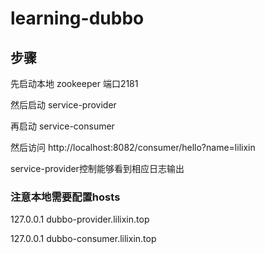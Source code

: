 # learning-dubbo

## 步骤
先启动本地 zookeeper  端口2181

然后启动 service-provider

再启动 service-consumer

然后访问 http://localhost:8082/consumer/hello?name=lilixin

service-provider控制能够看到相应日志输出

### 注意本地需要配置hosts

127.0.0.1 dubbo-provider.lilixin.top

127.0.0.1 dubbo-consumer.lilixin.top
